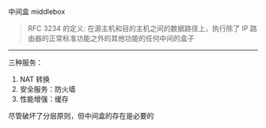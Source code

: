 中间盒 middlebox

> RFC 3234 的定义:
> 	在源主机和目的主机之间的数据路径上，执行除了 IP 路由器的正常标准功能之外的其他功能的任何中间的盒子

---

三种服务：
1. NAT 转换
2. 安全服务：防火墙
3. 性能增强：缓存

尽管破坏了分层原则，但中间盒的存在是必要的